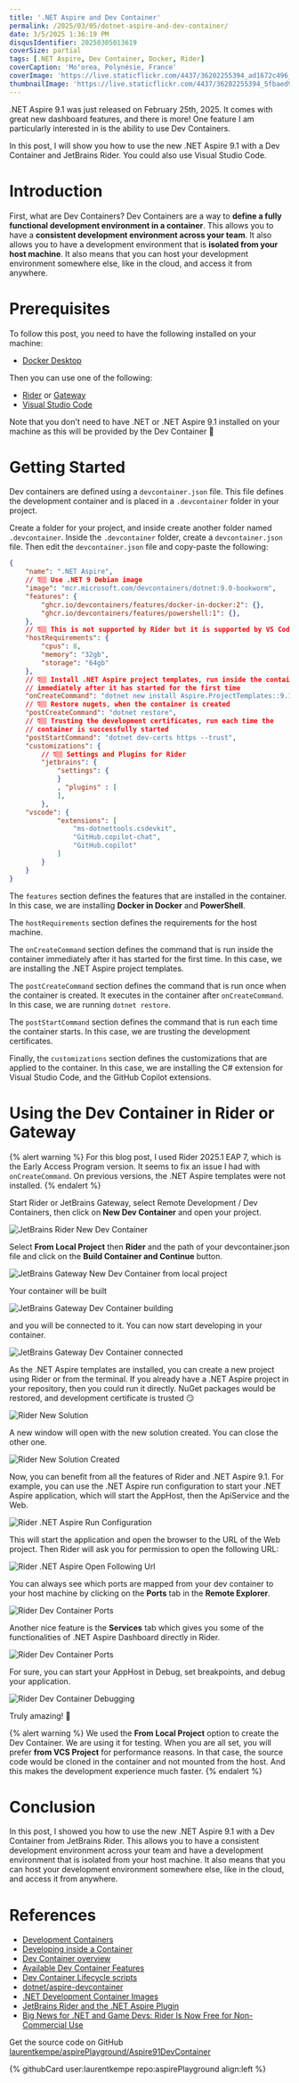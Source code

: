 ```yaml
---
title: '.NET Aspire and Dev Container'
permalink: /2025/03/05/dotnet-aspire-and-dev-container/
date: 3/5/2025 1:36:19 PM
disqusIdentifier: 20250305013619
coverSize: partial
tags: [.NET Aspire, Dev Container, Docker, Rider]
coverCaption: 'Moʻorea, Polynésie, France'
coverImage: 'https://live.staticflickr.com/4437/36202255394_ad1672c496_h.jpg'
thumbnailImage: 'https://live.staticflickr.com/4437/36202255394_5fbaed9148_q.jpg'
---
```

.NET Aspire 9.1 was just released on February 25th, 2025. It comes with great new dashboard features, and there is more! One feature I am particularly interested in is the ability to use Dev Containers.

In this post, I will show you how to use the new .NET Aspire 9.1 with a Dev Container and JetBrains Rider. You could also use Visual Studio Code.
<!-- more -->

# Introduction

First, what are Dev Containers? Dev Containers are a way to **define a fully functional development environment in a container**. This allows you to have a **consistent development environment across your team**. It also allows you to have a development environment that is **isolated from your host machine**. It also means that you can host your development environment somewhere else, like in the cloud, and access it from anywhere.

# Prerequisites

To follow this post, you need to have the following installed on your machine:

* [Docker Desktop](https://www.docker.com/products/docker-desktop)

Then you can use one of the following:

* [Rider](https://www.jetbrains.com/rider/) or [Gateway](https://www.jetbrains.com/remote-development/gateway/)
* [Visual Studio Code](https://code.visualstudio.com/)

Note that you don't need to have .NET or .NET Aspire 9.1 installed on your machine as this will be provided by the Dev Container 🤯

# Getting Started

Dev containers are defined using a `devcontainer.json` file. This file defines the development container and is placed in a `.devcontainer` folder in your project. 

Create a folder for your project, and inside create another folder named `.devcontainer`. Inside the `.devcontainer` folder, create a `devcontainer.json` file. Then edit the `devcontainer.json` file and copy-paste the following:

```json .devcontainer/devcontainer.json
{
    "name": ".NET Aspire",
    // 👇🏼 Use .NET 9 Debian image
    "image": "mcr.microsoft.com/devcontainers/dotnet:9.0-bookworm",
    "features": {
        "ghcr.io/devcontainers/features/docker-in-docker:2": {},
        "ghcr.io/devcontainers/features/powershell:1": {},
    },
    // 👇🏼 This is not supported by Rider but it is supported by VS Code 
    "hostRequirements": {
        "cpus": 8,
        "memory": "32gb",
        "storage": "64gb"
    },
    // 👇🏼 Install .NET Aspire project templates, run inside the container 
    // immediately after it has started for the first time
	"onCreateCommand": "dotnet new install Aspire.ProjectTemplates::9.1.0 --force",
    // 👇🏼 Restore nugets, when the container is created
	"postCreateCommand": "dotnet restore",
    // 👇🏼 Trusting the development certificates, run each time the
    // container is successfully started
    "postStartCommand": "dotnet dev-certs https --trust",
    "customizations": {
        // 👇🏼 Settings and Plugins for Rider
        "jetbrains": {
            "settings": {
            }
            , "plugins" : [
            ],
        },
    "vscode": {
            "extensions": [
                "ms-dotnettools.csdevkit",
                "GitHub.copilot-chat",
                "GitHub.copilot"
            ]
        }
    }
}
```

The `features` section defines the features that are installed in the container. In this case, we are installing **Docker in Docker** and **PowerShell**.

The `hostRequirements` section defines the requirements for the host machine. 

The `onCreateCommand` section defines the command that is run inside the container immediately after it has started for the first time. In this case, we are installing the .NET Aspire project templates.

The `postCreateCommand` section defines the command that is run once when the container is created. It executes in the container after `onCreateCommand`. In this case, we are running `dotnet restore`.

The `postStartCommand` section defines the command that is run each time the container starts. In this case, we are trusting the development certificates. 

Finally, the `customizations` section defines the customizations that are applied to the container. In this case, we are installing the C# extension for Visual Studio Code, and the GitHub Copilot extensions.

# Using the Dev Container in Rider or Gateway

{% alert warning %}
For this blog post, I used Rider 2025.1 EAP 7, which is the Early Access Program version. It seems to fix an issue I had with `onCreateCommand`. On previous versions, the .NET Aspire templates were not installed.
{% endalert %}

Start Rider or JetBrains Gateway, select Remote Development / Dev Containers, then click on **New Dev Container** and open your project. 

![JetBrains Rider New Dev Container](/images/2025/dotnet-aspire_jetbrains-rider-new-devcontainer.png)

Select **From Local Project** then **Rider** and the path of your devcontainer.json file and click on the **Build Container and Continue** button.

![JetBrains Gateway New Dev Container from local project](/images/2025/dotnet-aspire_jetbrains-rider-dev-containers.png)

Your container will be built

![JetBrains Gateway Dev Container building](/images/2025/dotnet-aspire_jetbrains-rider-building-container.png)

and you will be connected to it. You can now start developing in your container.

![JetBrains Gateway Dev Container connected](/images/2025/dotnet-aspire_jetbrains-rider-connected-container.png)

As the .NET Aspire templates are installed, you can create a new project using Rider or from the terminal. If you already have a .NET Aspire project in your repository, then you could run it directly. NuGet packages would be restored, and development certificate is trusted 😏

![Rider New Solution](/images/2025/dotnet-aspire_jetbrains-rider-new-solution.png)

A new window will open with the new solution created. You can close the other one.

![Rider New Solution Created](/images/2025/dotnet-aspire_jetbrains-rider-new-solution-created.png)

Now, you can benefit from all the features of Rider and .NET Aspire 9.1. For example, you can use the .NET Aspire run configuration to start your .NET Aspire application, which will start the AppHost, then the ApiService and the Web.

![Rider .NET Aspire Run Configuration](/images/2025/dotnet-aspire_jetbrains-rider-run-configuration.png)

This will start the application and open the browser to the URL of the Web project. Then Rider will ask you for permission to open the following URL:

![Rider .NET Aspire Open Following Url](/images/2025/dotnet-aspire_jetbrains-rider-open-following-url.png)

You can always see which ports are mapped from your dev container to your host machine by clicking on the **Ports** tab in the **Remote Explorer**.

![Rider Dev Container Ports](/images/2025/dotnet-aspire_jetbrains-rider-ports.png)

Another nice feature is the **Services** tab which gives you some of the functionalities of .NET Aspire Dashboard directly in Rider.

![Rider Dev Container Ports](/images/2025/dotnet-aspire_jetbrains-rider-services.png)

For sure, you can start your AppHost in Debug, set breakpoints, and debug your application.

![Rider Dev Container Debugging](/images/2025/dotnet-aspire_jetbrains-rider-debugging.png)

Truly amazing! 🤩

{% alert warning %}
We used the **From Local Project** option to create the Dev Container. We are using it for testing. When you are all set, you will prefer **from VCS Project** for performance reasons. In that case, the source code would be cloned in the container and not mounted from the host. And this makes the development experience much faster.
{% endalert %}

# Conclusion

In this post, I showed you how to use the new .NET Aspire 9.1 with a Dev Container from JetBrains Rider. This allows you to have a consistent development environment across your team and have a development environment that is isolated from your host machine. It also means that you can host your development environment somewhere else, like in the cloud, and access it from anywhere.

# References

* [Development Containers](https://containers.dev/)
* [Developing inside a Container](https://code.visualstudio.com/docs/devcontainers/containers)
* [Dev Container overview](https://www.jetbrains.com/help/rider/Connect_to_DevContainer.html)
* [Available Dev Container Features](https://containers.dev/features)
* [Dev Container Lifecycle scripts](https://containers.dev/implementors/json_reference/#lifecycle-scripts)
* [dotnet/aspire-devcontainer](https://github.com/dotnet/aspire-devcontainer)
* [.NET Development Container Images](https://mcr.microsoft.com/en-us/artifact/mar/devcontainers/dotnet/about)
* [JetBrains Rider and the .NET Aspire Plugin](https://blog.jetbrains.com/dotnet/2024/02/19/jetbrains-rider-and-the-net-aspire-plugin/)
* [Big News for .NET and Game Devs: Rider Is Now Free for Non-Commercial Use](https://blog.jetbrains.com/dotnet/2024/10/16/rider-reveal-livestream-big-news-for-dotnet-and-game-devs/)

Get the source code on GitHub [laurentkempe/aspirePlayground/Aspire91DevContainer](https://github.com/laurentkempe/aspirePlayground/tree/main/Aspire91DevContainer)
<p></p>
{% githubCard user:laurentkempe repo:aspirePlayground align:left %}
